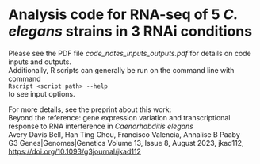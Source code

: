 # Analysis code for RNA-seq of 5 *C. elegans* strains in 3 RNAi conditions

Please see the PDF file *code_notes_inputs_outputs.pdf* for details on code inputs and outputs.  
Additionally, R scripts can generally be run on the command line with command  
`Rscript <script path> --help`  
to see input options.  

For more details, see the preprint about this work:  
Beyond the reference: gene expression variation and transcriptional response to RNA interference in *Caenorhabditis elegans*  
Avery Davis Bell, Han Ting Chou, Francisco Valencia, Annalise B Paaby  
G3 Genes|Genomes|Genetics Volume 13, Issue 8, August 2023, jkad112, https://doi.org/10.1093/g3journal/jkad112
